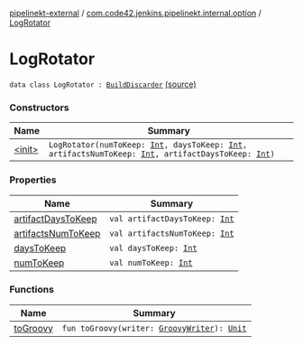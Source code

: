 [pipelinekt-external](../../index.md) / [com.code42.jenkins.pipelinekt.internal.option](../index.md) / [LogRotator](./index.md)

# LogRotator

`data class LogRotator : `[`BuildDiscarder`](../../com.code42.jenkins.pipelinekt.core.option/-build-discarder.md) [(source)](https://github.com/code42/pipelinekt/tree/master/internal/src/main/kotlin/com/code42/jenkins/pipelinekt/internal/option/LogRotator.kt#L6)

### Constructors

| Name | Summary |
|---|---|
| [&lt;init&gt;](-init-.md) | `LogRotator(numToKeep: `[`Int`](https://kotlinlang.org/api/latest/jvm/stdlib/kotlin/-int/index.html)`, daysToKeep: `[`Int`](https://kotlinlang.org/api/latest/jvm/stdlib/kotlin/-int/index.html)`, artifactsNumToKeep: `[`Int`](https://kotlinlang.org/api/latest/jvm/stdlib/kotlin/-int/index.html)`, artifactDaysToKeep: `[`Int`](https://kotlinlang.org/api/latest/jvm/stdlib/kotlin/-int/index.html)`)` |

### Properties

| Name | Summary |
|---|---|
| [artifactDaysToKeep](artifact-days-to-keep.md) | `val artifactDaysToKeep: `[`Int`](https://kotlinlang.org/api/latest/jvm/stdlib/kotlin/-int/index.html) |
| [artifactsNumToKeep](artifacts-num-to-keep.md) | `val artifactsNumToKeep: `[`Int`](https://kotlinlang.org/api/latest/jvm/stdlib/kotlin/-int/index.html) |
| [daysToKeep](days-to-keep.md) | `val daysToKeep: `[`Int`](https://kotlinlang.org/api/latest/jvm/stdlib/kotlin/-int/index.html) |
| [numToKeep](num-to-keep.md) | `val numToKeep: `[`Int`](https://kotlinlang.org/api/latest/jvm/stdlib/kotlin/-int/index.html) |

### Functions

| Name | Summary |
|---|---|
| [toGroovy](to-groovy.md) | `fun toGroovy(writer: `[`GroovyWriter`](../../com.code42.jenkins.pipelinekt.core.writer/-groovy-writer/index.md)`): `[`Unit`](https://kotlinlang.org/api/latest/jvm/stdlib/kotlin/-unit/index.html) |
